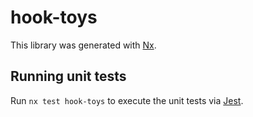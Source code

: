 # hook-toys

This library was generated with [Nx](https://nx.dev).

## Running unit tests

Run `nx test hook-toys` to execute the unit tests via [Jest](https://jestjs.io).
